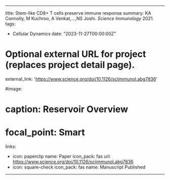 
---
title: Stem-like CD8+ T cells preserve immune response
summary: KA Connolly, M Kuchroo, A Venkat,...,NS Joshi. *Science Immunology* 2021.
tags:
  - Cellular Dynamics
date: "2023-11-27T00:00:00Z"

# Optional external URL for project (replaces project detail page).
external_link: 'https://www.science.org/doi/10.1126/sciimmunol.abg7836'

#image:
#  caption: Reservoir Overview
#  focal_point: Smart
links:
  - icon: paperclip
    name: Paper
    icon_pack: fas
    url: https://www.science.org/doi/10.1126/sciimmunol.abg7836
  - icon: square-check
    icon_pack: fas
    name: Manuscript Published
---

